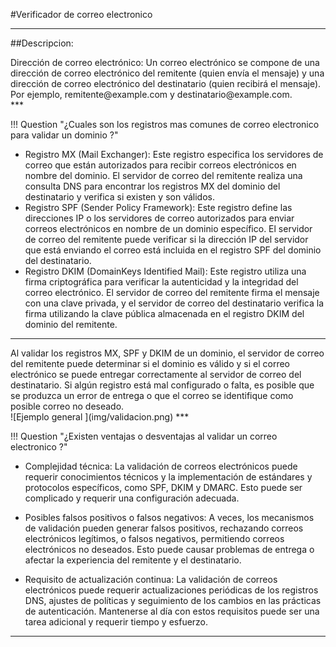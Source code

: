 #Verificador de correo electronico
***
##Descripcion:
<div class=text-justify>
Dirección de correo electrónico: Un correo electrónico se compone de una dirección de correo electrónico del remitente (quien envía el mensaje) y una dirección de correo electrónico del destinatario (quien recibirá el mensaje). Por ejemplo, remitente@example.com y destinatario@example.com.
</div>
***


!!! Question "¿Cuales son los registros mas comunes de correo electronico para validar un dominio ?"
   * Registro MX (Mail Exchanger): Este registro especifica los servidores de correo que están autorizados para recibir correos electrónicos en nombre del dominio. El servidor de correo del remitente realiza una consulta DNS para encontrar los registros MX del dominio del destinatario y verifica si existen y son válidos.
   * Registro SPF (Sender Policy Framework): Este registro define las direcciones IP o los servidores de correo autorizados para enviar correos electrónicos en nombre de un dominio específico. El servidor de correo del remitente puede verificar si la dirección IP del servidor que está enviando el correo está incluida en el registro SPF del dominio del destinatario.
   * Registro DKIM (DomainKeys Identified Mail): Este registro utiliza una firma criptográfica para verificar la autenticidad y la integridad del correo electrónico. El servidor de correo del remitente firma el mensaje con una clave privada, y el servidor de correo del destinatario verifica la firma utilizando la clave pública almacenada en el registro DKIM del dominio del remitente.

***

<div class=text-justify>
Al validar los registros MX, SPF y DKIM de un dominio, el servidor de correo del remitente puede determinar si el dominio es válido y si el correo electrónico se puede entregar correctamente al servidor de correo del destinatario. Si algún registro está mal configurado o falta, es posible que se produzca un error de entrega o que el correo se identifique como posible correo no deseado.



</div>
![Ejemplo general ](img/validacion.png)
***


!!! Question "¿Existen ventajas o desventajas al validar un correo electronico ?"
* Complejidad técnica: La validación de correos electrónicos puede requerir conocimientos técnicos y la implementación de estándares y protocolos específicos, como SPF, DKIM y DMARC. Esto puede ser complicado y requerir una configuración adecuada.
  
* Posibles falsos positivos o falsos negativos: A veces, los mecanismos de validación pueden generar falsos positivos, rechazando correos electrónicos legítimos, o falsos negativos, permitiendo correos electrónicos no deseados. Esto puede causar problemas de entrega o afectar la experiencia del remitente y el destinatario.

* Requisito de actualización continua: La validación de correos electrónicos puede requerir actualizaciones periódicas de los registros DNS, ajustes de políticas y seguimiento de los cambios en las prácticas de autenticación. Mantenerse al día con estos requisitos puede ser una tarea adicional y requerir tiempo y esfuerzo.

***

